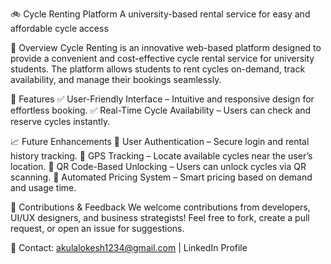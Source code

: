 🚲 Cycle Renting Platform
A university-based rental service for easy and affordable cycle access

📌 Overview
Cycle Renting is an innovative web-based platform designed to provide a convenient and cost-effective cycle rental service for university students. The platform allows students to rent cycles on-demand, track availability, and manage their bookings seamlessly.

🎯 Features
✅ User-Friendly Interface – Intuitive and responsive design for effortless booking.
✅ Real-Time Cycle Availability – Users can check and reserve cycles instantly.

📈 Future Enhancements
🔹 User Authentication – Secure login and rental history tracking.
🔹 GPS Tracking – Locate available cycles near the user’s location.
🔹 QR Code-Based Unlocking – Users can unlock cycles via QR scanning.
🔹 Automated Pricing System – Smart pricing based on demand and usage time.

🤝 Contributions & Feedback
We welcome contributions from developers, UI/UX designers, and business strategists! Feel free to fork, create a pull request, or open an issue for suggestions.

📩 Contact: akulalokesh1234@gmail.com | LinkedIn Profile
